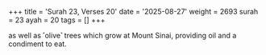 +++
title = 'Surah 23, Verses 20'
date = '2025-08-27'
weight = 2693
surah = 23
ayah = 20
tags = []
+++

as well as ˹olive˺ trees which grow at Mount Sinai, providing oil and a condiment to eat.